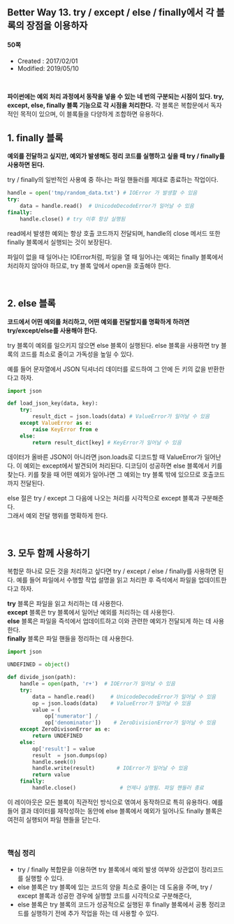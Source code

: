 ## Better Way 13. try / except / else / finally에서 각 블록의 장점을 이용하자

#### 50쪽

* Created : 2017/02/01
* Modified: 2019/05/10

<br>

**파이썬에는 예외 처리 과정에서 동작을 넣을 수 있는 네 번의 구분되는 시점이 있다. try, except, else, finally 블록 기능으로 각 시점을 처리한다.** 각 블록은 복합문에서 독자적인 목적이 있으며, 이 블록들을 다양하게 조합하면 유용하다.

## 1. finally 블록

**예외를 전달하고 싶지만, 예외가 발생해도 정리 코드를 실행하고 싶을 때 try / finally를 사용하면 된다.**  

try / finally의 일반적인 사용예 중 하나는 파일 핸들러를 제대로 종료하는 작업이다.

```python
handle = open('tmp/random_data.txt') # IOError 가 발생할 수 있음
try:
    data = handle.read()  # UnicodeDecodeError가 일어날 수 있음
finally:
    handle.close() # try 이후 항상 실행됨
```

read에서 발생한 예외는 항상 호출 코드까지 전달되며, handle의 close 메서드 또한 finally 블록에서 실행되는 것이 보장된다.  

파일이 없을 때 일어나는 IOError처럼, 파일을 열 때 일어나는 예외는 finally 블록에서 처리하지 않아야 하므로, try 블록 앞에서 open을 호출해야 한다.

<BR>

## 2. else 블록


**코드에서 어떤 예외를 처리하고, 어떤 예외를 전달할지를 명확하게 하려면 try/except/else를 사용해야 한다.** 

try 블록이 예외를 일으키지 않으면 else 블록이 실행된다. else 블록을 사용하면 try 블록의 코드를 최소로 줄이고 가독성을 높일 수 있다.  

예를 들어 문자열에서 JSON 딕셔너리 데이터를 로드하여 그 안에 든 키의 값을 반환한다고 하자.

```python
import json

def load_json_key(data, key):
    try:
        result_dict = json.loads(data) # ValueError가 일어날 수 있음
    except ValueError as e:
        raise KeyError from e
    else:
        return result_dict[key] # KeyError가 일어날 수 있음
```

데이터가 올바른 JSON이 아니라면 json.loads로 디코드할 때 ValueError가 일어난다. 이 예외는 except에서 발견되어 처리된다. 디코딩이 성공하면 else 블록에서 키를 찾는다.  키를 찾을 때 어떤 예외가 일어나면 그 예외는 try 블록 밖에 있으므로 호출코드까지 전달된다.  

else 절은 try / except 그 다음에 나오는 처리를 시각적으로 except 블록과 구분해준다.  
그래서 예외 전달 행위를 명확하게 한다.

<BR>


## 3. 모두 함께 사용하기


복합문 하나로 모든 것을 처리하고 싶다면 try / except / else / finally를 사용하면 된다. 예를 들어 파일에서 수행할 작업 설명을 읽고 처리한 후 즉석에서 파일을 업데이트한다고 하자.  

**try** 블록은 파일을 읽고 처리하는 데 사용한다.  
**except** 블록은 try 블록에서 일어난 예외를 처리하는 데 사용한다.  
**else** 블록은 파일을 즉석에서 업데이트하고 이와 관련한 예외가 전달되게 하는 데 사용한다.  
**finally** 블록은 파일 핸들을 정리하는 데 사용한다.

```python
import json

UNDEFINED = object()

def divide_json(path):
    handle = open(path, 'r+')  # IOError가 일어날 수 있음
    try:
        data = handle.read()     # UnicodeDecodeError가 일어날 수 있음
        op = json.loads(data)    # ValueError가 일어날 수 있음
        value = (
            op['numerator'] /
            op['denominator'])    # ZeroDivisionError가 일어날 수 있음
    except ZeroDivisonError as e:
        return UNDEFINED
    else:
        op['result'] = value
        result  = json.dumps(op)
        handle.seek(0)
        handle.write(result)       # IOError가 일어날 수 있음
        return value
    finally:
        handle.close()              # 언제나 실행됨. 파일 핸들러 종료
```

이 레이아웃은 모든 블록이 직관적인 방식으로 엮여서 동작하므로 특히 유용하다. 예를 들어 결과 데이터를 재작성하는 동안에 else 블록에서 예외가 일어나도 finally 블록은 여전히 실행되어 파일 핸들을 닫는다.

<BR>

### 핵심 정리

* try / finally 복합문을 이용하면 try 블록에서 예외 발생 여부와 상관없이 정리코드를 실행할 수 있다.
* else 블록은 try 블록에 있는 코드의 양을 최소로 줄이는 데 도움을 주며, try / except 블록과 성공한 경우에 실행할 코드를 시각적으로 구분해준다,  
* else 블록은 try 블록의 코드가 성공적으로 실행된 후 finally 블록에서 공통 정리코드를 실행하기 전에 추가 작업을 하는 데 사용할 수 있다.
